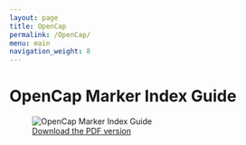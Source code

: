 ```yaml
---
layout: page
title: OpenCap
permalink: /OpenCap/
menu: main
navigation_weight: 8
---
```


# OpenCap Marker Index Guide

<figure>
  <img src="../img/2025_Opencap_Markers_Porcu_ValeroLab.png" alt="OpenCap Marker Index Guide">
  <figcaption>
    <a href="../img/2025_Opencap_Markers_Porcu_ValeroLab.pdf" target="_blank">Download the PDF version</a>
  </figcaption>
</figure>
